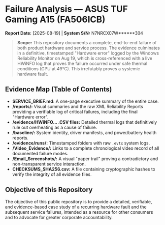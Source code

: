 ﻿# Failure Analysis — ASUS TUF Gaming A15 (FA506ICB)
**Report Date:** [2025-08-19] | **System S/N:** N7NRCX07W******304

> **Scope:** This repository documents a complete, end-to-end failure of both product hardware and service process. The evidence culminates in a definitive, timestamped "Hardware error" logged by the Windows Reliability Monitor on Aug 19, which is cross-referenced with a live HWiNFO log that proves the failure occurred under safe thermal conditions (GPU at 49°C). This irrefutably proves a systemic hardware fault.

## Evidence Map (Table of Contents)

* **SERVICE_BRIEF.md:** A one-page executive summary of the entire case.
* **/reports/:** Visual summaries and the raw XML Reliability Reports providing a verifiable log of critical failures, including the final "Hardware error".
* **/evidence/HWiNFO... .CSV files:** Detailed thermal logs that definitively rule out overheating as a cause of failure.
* **/baseline/:** System identity, driver manifests, and power/battery health reports.
* **/evidence/runs/:** Timestamped folders with raw `.evtx` system logs.
* **/Video_Evidence/:** Links to a complete chronological video record of all documented failure modes.
* **/Email_Screenshots/:** A visual "paper trail" proving a contradictory and non-transparent service interaction.
* **CHECKSUMS_SHA256.csv:** A file containing cryptographic hashes to verify the integrity of all evidence files.

## Objective of this Repository

The objective of this public repository is to provide a detailed, verifiable, and evidence-based case study of a recurring hardware fault and the subsequent service failures, intended as a resource for other consumers and to advocate for greater corporate accountability.
